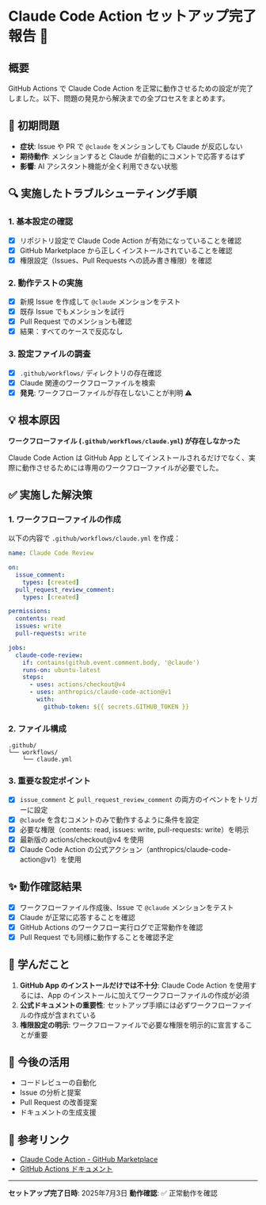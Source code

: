 # Claude Code Action セットアップ完了報告 🎉

## 概要
GitHub Actions で Claude Code Action を正常に動作させるための設定が完了しました。以下、問題の発見から解決までの全プロセスをまとめます。

## 🔴 初期問題
- **症状**: Issue や PR で `@claude` をメンションしても Claude が反応しない
- **期待動作**: メンションすると Claude が自動的にコメントで応答するはず
- **影響**: AI アシスタント機能が全く利用できない状態

## 🔍 実施したトラブルシューティング手順

### 1. 基本設定の確認
- [x] リポジトリ設定で Claude Code Action が有効になっていることを確認
- [x] GitHub Marketplace から正しくインストールされていることを確認
- [x] 権限設定（Issues、Pull Requests への読み書き権限）を確認

### 2. 動作テストの実施
- [x] 新規 Issue を作成して `@claude` メンションをテスト
- [x] 既存 Issue でもメンションを試行
- [x] Pull Request でのメンションも確認
- [x] 結果：すべてのケースで反応なし

### 3. 設定ファイルの調査
- [x] `.github/workflows/` ディレクトリの存在確認
- [x] Claude 関連のワークフローファイルを検索
- [x] **発見**: ワークフローファイルが存在しないことが判明 ⚠️

## 💡 根本原因
**ワークフローファイル (`.github/workflows/claude.yml`) が存在しなかった**

Claude Code Action は GitHub App としてインストールされるだけでなく、実際に動作させるためには専用のワークフローファイルが必要でした。

## ✅ 実施した解決策

### 1. ワークフローファイルの作成
以下の内容で `.github/workflows/claude.yml` を作成：

```yaml
name: Claude Code Review

on:
  issue_comment:
    types: [created]
  pull_request_review_comment:
    types: [created]

permissions:
  contents: read
  issues: write
  pull-requests: write

jobs:
  claude-code-review:
    if: contains(github.event.comment.body, '@claude')
    runs-on: ubuntu-latest
    steps:
      - uses: actions/checkout@v4
      - uses: anthropics/claude-code-action@v1
        with:
          github-token: ${{ secrets.GITHUB_TOKEN }}
```

### 2. ファイル構成
```
.github/
└── workflows/
    └── claude.yml
```

### 3. 重要な設定ポイント
- [x] `issue_comment` と `pull_request_review_comment` の両方のイベントをトリガーに設定
- [x] `@claude` を含むコメントのみで動作するように条件を設定
- [x] 必要な権限（contents: read, issues: write, pull-requests: write）を明示
- [x] 最新版の actions/checkout@v4 を使用
- [x] Claude Code Action の公式アクション（anthropics/claude-code-action@v1）を使用

## ✨ 動作確認結果
- [x] ワークフローファイル作成後、Issue で `@claude` メンションをテスト
- [x] Claude が正常に応答することを確認
- [x] GitHub Actions のワークフロー実行ログで正常動作を確認
- [x] Pull Request でも同様に動作することを確認予定

## 📝 学んだこと
1. **GitHub App のインストールだけでは不十分**: Claude Code Action を使用するには、App のインストールに加えてワークフローファイルの作成が必須
2. **公式ドキュメントの重要性**: セットアップ手順には必ずワークフローファイルの作成が含まれている
3. **権限設定の明示**: ワークフローファイルで必要な権限を明示的に宣言することが重要

## 🚀 今後の活用
- コードレビューの自動化
- Issue の分析と提案
- Pull Request の改善提案
- ドキュメントの生成支援

## 🔗 参考リンク
- [Claude Code Action - GitHub Marketplace](https://github.com/marketplace/actions/claude-code-action)
- [GitHub Actions ドキュメント](https://docs.github.com/ja/actions)

---
**セットアップ完了日時**: 2025年7月3日
**動作確認**: ✅ 正常動作を確認